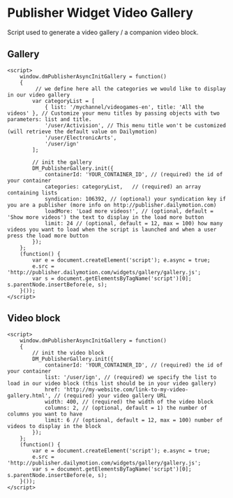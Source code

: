 Publisher Widget Video Gallery
=============

Script used to generate a video gallery / a companion video block.

Gallery
------------
    
    <script>
        window.dmPublisherAsyncInitGallery = function()
        {
             // we define here all the categories we would like to display in our video gallery
            var categoryList = [
                { list: '/mychannel/videogames-en', title: 'All the videos' }, // Customize your menu titles by passing objects with two parameters: list and title.
                '/user/Activision', // This menu title won't be customized (will retrieve the default value on Dailymotion)
                '/user/ElectronicArts', 
                '/user/ign'
            ];
            
            // init the gallery
            DM_PublisherGallery.init({
                containerId: 'YOUR_CONTAINER_ID', // (required) the id of your container
                categories: categoryList,   // (required) an array containing lists
                syndication: 106392, // (optional) your syndication key if you are a publisher (more info on http://publisher.dailymotion.com)
                loadMore: 'Load more videos!', // (optional, default = 'Show more videos') the text to display in the load more button
                limit: 24 // (optional, default = 12, max = 100) how many videos you want to load when the script is launched and when a user press the load more button
            });
        };
        (function() {
            var e = document.createElement('script'); e.async = true;
            e.src = 'http://publisher.dailymotion.com/widgets/gallery/gallery.js';
            var s = document.getElementsByTagName('script')[0]; s.parentNode.insertBefore(e, s);
        }());
    </script>

Video block
------------

    <script>    
        window.dmPublisherAsyncInitGallery = function()
        {
            // init the video block
            DM_PublisherGallery.init({
                containerId: 'YOUR_CONTAINER_ID', // (required) the id of your container
                list: '/user/ign', // (required) we specify the list to load in our video block (this list should be in your video gallery)
                href: 'http://my-website.com/link-to-my-video-gallery.html', // (required) your video gallery URL
                width: 400, // (required) the width of the video block
                columns: 2, // (optional, default = 1) the number of columns you want to have 
                limit: 6 // (optional, default = 12, max = 100) number of videos to display in the block
            });
        };
        (function() {
            var e = document.createElement('script'); e.async = true;
            e.src = 'http://publisher.dailymotion.com/widgets/gallery/gallery.js';
            var s = document.getElementsByTagName('script')[0]; s.parentNode.insertBefore(e, s);
        }());
    </script>